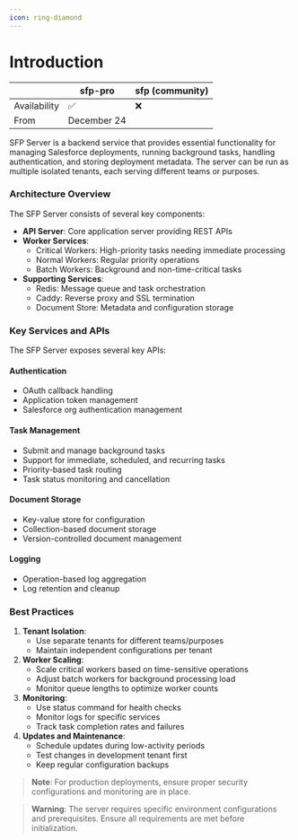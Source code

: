```yaml
---
icon: ring-diamond
---
```


# Introduction

|              | sfp-pro     | sfp (community) |
| ------------ | ----------- | --------------- |
| Availability | ✅           | ❌               |
| From         | December 24 |                 |



SFP Server is a backend service that provides essential functionality for managing Salesforce deployments, running background tasks, handling authentication, and storing deployment metadata. The server can be run as multiple isolated tenants, each serving different teams or purposes.

### Architecture Overview

The SFP Server consists of several key components:

* **API Server**: Core application server providing REST APIs
* **Worker Services**:
  * Critical Workers: High-priority tasks needing immediate processing
  * Normal Workers: Regular priority operations
  * Batch Workers: Background and non-time-critical tasks
* **Supporting Services**:
  * Redis: Message queue and task orchestration
  * Caddy: Reverse proxy and SSL termination
  * Document Store: Metadata and configuration storage



### Key Services and APIs

The SFP Server exposes several key APIs:

#### Authentication

* OAuth callback handling
* Application token management
* Salesforce org authentication management

#### Task Management

* Submit and manage background tasks
* Support for immediate, scheduled, and recurring tasks
* Priority-based task routing
* Task status monitoring and cancellation

#### Document Storage

* Key-value store for configuration
* Collection-based document storage
* Version-controlled document management

#### Logging

* Operation-based log aggregation
* Log retention and cleanup

### Best Practices

1. **Tenant Isolation**:
   * Use separate tenants for different teams/purposes
   * Maintain independent configurations per tenant
2. **Worker Scaling**:
   * Scale critical workers based on time-sensitive operations
   * Adjust batch workers for background processing load
   * Monitor queue lengths to optimize worker counts
3. **Monitoring**:
   * Use status command for health checks
   * Monitor logs for specific services
   * Track task completion rates and failures
4. **Updates and Maintenance**:
   * Schedule updates during low-activity periods
   * Test changes in development tenant first
   * Keep regular configuration backups

> **Note**: For production deployments, ensure proper security configurations and monitoring are in place.

> **Warning**: The server requires specific environment configurations and prerequisites. Ensure all requirements are met before initialization.
